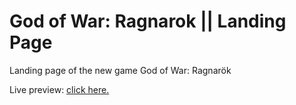 # God of War: Ragnarok || Landing Page
Landing page of the new game God of War: Ragnarök

<p>Live preview: <a href="https://felipesoarws.github.io/god-of-war-ragnarok-landing-page/">click here.</p>
